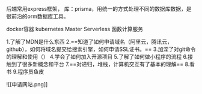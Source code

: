 后端常用express框架，
库：prisma，用统一的方式处理不同的数据库数据，是很前沿的orm数据库工具。

docker容器
kubernetes Master
Serverless 函数计算服务

1.了解了MDN是什么东西
2.==知道了如何申请域名（阿里云，腾讯云，github），如何将域名提交给搜索引擎，如何申请SSL证书。==
3.加深了对git命令的理解和使用（）
4.学会了如何加入开源项目
5.了解了如何做小程序的流程
6.接触到了很多新概念和平台
7.==对递归，堆栈，计算机交互有了基本的理解==
8.看书
9.程序员鱼皮

![[申请网站.png]]